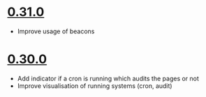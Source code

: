 # [0.31.0](https://github.com/faebeee/lighthouse-inspector/pull/20)

- Improve usage of beacons

# [0.30.0](https://github.com/faebeee/lighthouse-inspector/pull/20)

- Add indicator if a cron is running which audits the
pages or not
- Improve visualisation of running systems (cron, audit)
